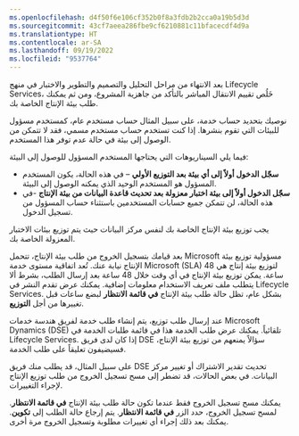 ```yaml
---
ms.openlocfilehash: d4f50f6e106cf352b0f8a3fdb2b2cca0a19b5d3d
ms.sourcegitcommit: 43cf7aeea286fbe9cf6210881c11bfacecdf4d9a
ms.translationtype: HT
ms.contentlocale: ar-SA
ms.lasthandoff: 09/19/2022
ms.locfileid: "9537764"
---
```

بعد الانتهاء من مراحل التحليل والتصميم والتطوير والاختبار في منهج Lifecycle Services، خَلُص تقييم الانتقال المباشر بالتأكد من جاهزية المشروع، ومن ثم يمكنك طلب بيئة الإنتاج الخاصة بك.

نوصيك بتحديد حساب خدمة، على سبيل المثال حساب مستخدم عام، كمستخدم مسؤول للبيئات التي تقوم بنشرها. إذا كنت تستخدم حساب مستخدم مسمي، فقد لا تتمكن من الوصول إلى بيئة في حالة عدم توفر هذا المستخدم. 

فيما يلي السيناريوهات التي يحتاجها المستخدم المسؤول للوصول إلى البيئة:

- **سجّل الدخول أولاً إلى أي بيئة بعد التوزيع الأولي** – في هذه الحالة، يكون المستخدم المسؤول هو المستخدم الوحيد الذي يمكنه الوصول إلى البيئة.
- **سجّل الدخول أولاً إلى بيئة اختبار معزولة بعد تحديث قاعدة البيانات من بيئة الإنتاج** -في هذه الحالة، لن تتمكن جميع حسابات المستخدمين باستثناء حساب المسؤول من تسجيل الدخول.

يجب توزيع بيئة الإنتاج الخاصة بك لنفس مركز البيانات حيث يتم توزيع بيئات الاختبار المعزولة الخاصة بك.

بعد قيامك بتسجيل الخروج من طلب بيئة الإنتاج، تتحمل Microsoft مسؤولية توزيع بيئة الإنتاج نيابة عنك. تُعد اتفاقية مستوى خدمة Microsoft (SLA) لتوزيع بيئة إنتاج هي 48 ساعة. يمكن توزيع بيئة الإنتاج في أي وقت خلال 48 ساعة بعد إرسال الطلب، بشرط ألا يتطلب ملف تعريف الاستخدام معلومات إضافية. يمكنك عرض تقدم النشر في Lifecycle Services. بشكل عام، تظل حالة طلب بيئة الإنتاج **في قائمة الانتظار** لبضع ساعات قبل تغييرها من أجل **التوزيع**.

عند إرسال طلب توزيع، يتم إنشاء طلب خدمة لفريق هندسة خدمات Microsoft Dynamics (DSE) تلقائياً. يمكنك عرض طلب الخدمة هذا في قائمة طلبات الخدمة في Lifecycle Services. إذا كان لدى فريق DSE سؤالاً يمنعهم من توزيع بيئة الإنتاج، فسيضيفون تعليقاً على طلب الخدمة. 

على سبيل المثال، قد يطلب منك فريق DSE تحديث تقدير الاشتراك أو تغيير مركز البيانات. في بعض الحالات، قد تضطر إلى مسح تسجيل الخروج من طلب توزيع الإنتاج لإجراء التغييرات. 

يمكنك مسح تسجيل الخروج فقط عندما تكون حالة طلب بيئة الإنتاج **في قائمة الانتظار**. لمسح تسجيل الخروج، حدد الزر **في قائمة الانتظار**. يتم إرجاع حالة الطلب إلى **تكوين**. يمكنك بعد ذلك إجراء أي تغييرات مطلوبة وتسجيل الخروج مرة أخرى.


